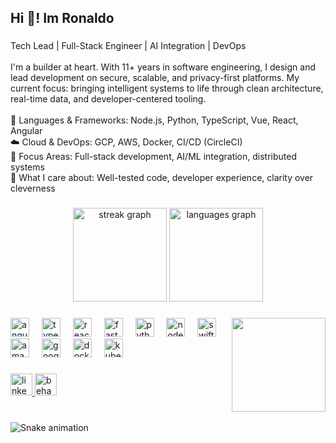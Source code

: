 <h2 align="left">Hi 👋! Im Ronaldo</h2>

###

<p align="left">Tech Lead | Full-Stack Engineer | AI Integration | DevOps<br><br>I'm a builder at heart. With 11+ years in software engineering, I design and lead development on secure, scalable, and privacy-first platforms. My current focus: bringing intelligent systems to life through clean architecture, real-time data, and developer-centered tooling.<br><br>🔧 Languages & Frameworks: Node.js, Python, TypeScript, Vue, React, Angular<br>☁️ Cloud & DevOps: GCP, AWS, Docker, CI/CD (CircleCI)<br>🤖 Focus Areas: Full-stack development, AI/ML integration, distributed systems<br>🧠 What I care about: Well-tested code, developer experience, clarity over cleverness</p>

###

<div align="center">
  <img src="https://streak-stats.demolab.com?user=ronaldobianco&locale=en&mode=daily&theme=dracula&hide_border=false&border_radius=5" height="150" alt="streak graph"  />
  <img src="https://github-readme-stats.vercel.app/api/top-langs?username=ronaldobianco&locale=en&hide_title=true&layout=compact&card_width=320&langs_count=5&theme=dracula&hide_border=true" height="150" alt="languages graph"  />
</div>

###

<img align="right" height="150" src="https://scontent.fbru2-1.fna.fbcdn.net/v/t39.30808-6/518380966_24110426538623283_4107594412673042456_n.jpg?_nc_cat=110&ccb=1-7&_nc_sid=127cfc&_nc_ohc=fYWF6c07jkIQ7kNvwGWUrMA&_nc_oc=Adm9B1jgbC2F-NKitwPsxLKKfqUtMxQI4ayno0C-J_yw6fBYXZRtde1QYAXu2ADAgEUI9JRQldBdIy3kzSZrTBq4&_nc_zt=23&_nc_ht=scontent.fbru2-1.fna&_nc_gid=N_PINt690mu9_Uzj1ixGDA&oh=00_AfRmwgFguTnPq6EHz3SlSbvhhz1obE75oP8FawoZe6ShcA&oe=688007A5"  />

###

<div align="left">
  <img src="https://cdn.jsdelivr.net/gh/devicons/devicon/icons/angularjs/angularjs-original.svg" height="30" alt="angularjs logo"  />
  <img width="12" />
  <img src="https://cdn.jsdelivr.net/gh/devicons/devicon/icons/typescript/typescript-original.svg" height="30" alt="typescript logo"  />
  <img width="12" />
  <img src="https://cdn.jsdelivr.net/gh/devicons/devicon/icons/react/react-original.svg" height="30" alt="react logo"  />
  <img width="12" />
  <img src="https://cdn.jsdelivr.net/gh/devicons/devicon/icons/fastapi/fastapi-original.svg" height="30" alt="fastapi logo"  />
  <img width="12" />
  <img src="https://cdn.jsdelivr.net/gh/devicons/devicon/icons/python/python-original.svg" height="30" alt="python logo"  />
  <img width="12" />
  <img src="https://cdn.jsdelivr.net/gh/devicons/devicon/icons/nodejs/nodejs-original.svg" height="30" alt="nodejs logo"  />
  <img width="12" />
  <img src="https://cdn.jsdelivr.net/gh/devicons/devicon/icons/swift/swift-original.svg" height="30" alt="swift logo"  />
  <img width="12" />
  <img src="https://cdn.jsdelivr.net/gh/devicons/devicon/icons/amazonwebservices/amazonwebservices-line-wordmark.svg" height="30" alt="amazonwebservices logo"  />
  <img width="12" />
  <img src="https://cdn.jsdelivr.net/gh/devicons/devicon/icons/googlecloud/googlecloud-original.svg" height="30" alt="googlecloud logo"  />
  <img width="12" />
  <img src="https://cdn.jsdelivr.net/gh/devicons/devicon/icons/docker/docker-original.svg" height="30" alt="docker logo"  />
  <img width="12" />
  <img src="https://cdn.jsdelivr.net/gh/devicons/devicon/icons/kubernetes/kubernetes-plain.svg" height="30" alt="kubernetes logo"  />
</div>

###

<div align="left">
  <a href="https://www.linkedin.com/in/ronaldo-bianchi/" target="_blank">
    <img src="https://img.shields.io/static/v1?message=LinkedIn&logo=linkedin&label=&color=0077B5&logoColor=white&labelColor=&style=for-the-badge" height="35" alt="linkedin logo"  />
  </a>
  <a href="https://www.behance.net/ronaldobianco" target="_blank">
    <img src="https://img.shields.io/static/v1?message=Behance&logo=behance&label=&color=1769ff&logoColor=white&labelColor=&style=for-the-badge" height="35" alt="behance logo"  />
  </a>
</div>

###

<br clear="both">

<img src="https://raw.githubusercontent.com/ronaldobianco/ronaldobianco/output/snake.svg" alt="Snake animation" />

###
